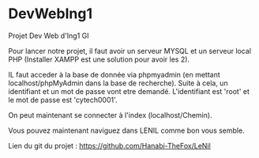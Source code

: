 # DevWebIng1
Projet Dev Web d'Ing1 GI


Pour lancer notre projet, il faut avoir un serveur MYSQL et un serveur local PHP (Installer XAMPP est une solution pour avoir les 2).

IL faut acceder à la base de donnée via phpmyadmin (en mettant localhost/phpMyAdmin dans la base de recherche).
Suite à cela, un identifiant et un mot de passe vont etre demandé. L'identifiant est 'root' et le mot de passe est 'cytech0001'.

On peut maintenant se connecter à l'index (localhost/Chemin).

Vous pouvez maintenant naviguez dans LENIL comme bon vous semble.

Lien du git du projet :
https://github.com/Hanabi-TheFox/LeNil 